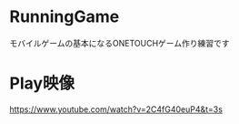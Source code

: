 # RunningGame
モバイルゲームの基本になるONETOUCHゲーム作り練習です

# Play映像
https://www.youtube.com/watch?v=2C4fG40euP4&t=3s
